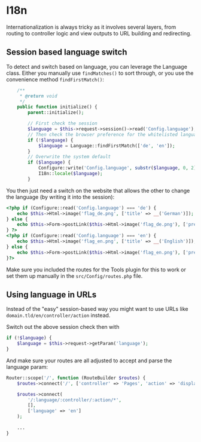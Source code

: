 # I18n

Internationalization is always tricky as it involves several layers,
from routing to controller logic and view outputs to URL building and redirecting.

## Session based language switch
To detect and switch based on language, you can leverage the Language class.
Either you manually use `findMatches()` to sort through, or you use the convenience method `findFirstMatch()`:
```php
	/**
	 * @return void
	 */
	public function initialize() {
		parent::initialize();

		// First check the session
		$language = $this->request->session()->read('Config.language');
		// Then check the browser preference for the whitelisted languages
		if (!$language) {
			$language = Language::findFirstMatch(['de', 'en']);
		}
		// Overwrite the system default
		if ($language) {
			Configure::write('Config.language', substr($language, 0, 2));
			I18n::locale($language);
		}
```

You then just need a switch on the website that allows the other to change the language (by writing it into the session):
```php
<?php if (Configure::read('Config.language') === 'de') {
	echo $this->Html->image('flag_de.png', ['title' => __('German')]);
} else {
	echo $this->Form->postLink($this->Html->image('flag_de.png'), ['prefix' => false, 'plugin' => 'Tools', 'controller' => 'ShuntRequest', 'action' => 'language', 'de'], ['block' => true, 'escape' => false, 'title' => __('German')]);
} ?>
<?php if (Configure::read('Config.language') === 'en') {
	echo $this->Html->image('flag_en.png', ['title' => __('English')]);
} else {
	echo $this->Form->postLink($this->Html->image('flag_en.png'), ['prefix' => false, 'plugin' => 'Tools', 'controller' => 'ShuntRequest', 'action' => 'language', 'en'], ['block' => true, 'escape' => false, 'title' => __('English')]);
}?>
```

Make sure you included the routes for the Tools plugin for this to work or set them up manually in the `src/Config/routes.php` file.


## Using language in URLs
Instead of the "easy" session-based way you might want to use URLs like `domain.tld/en/controller/action` instead. 
 
Switch out the above session check then with
```php
if (!$language) {
	$language = $this->request->getParam('language');
}
```

And make sure your routes are all adjusted to accept and parse the language param:
```php 
Router::scope('/', function (RouteBuilder $routes) {
	$routes->connect('/', ['controller' => 'Pages', 'action' => 'display', 'home']);

	$routes->connect(
		'/:language/:controller/:action/*',
		[],
		['language' => 'en']
	);
	
	...
}
```
